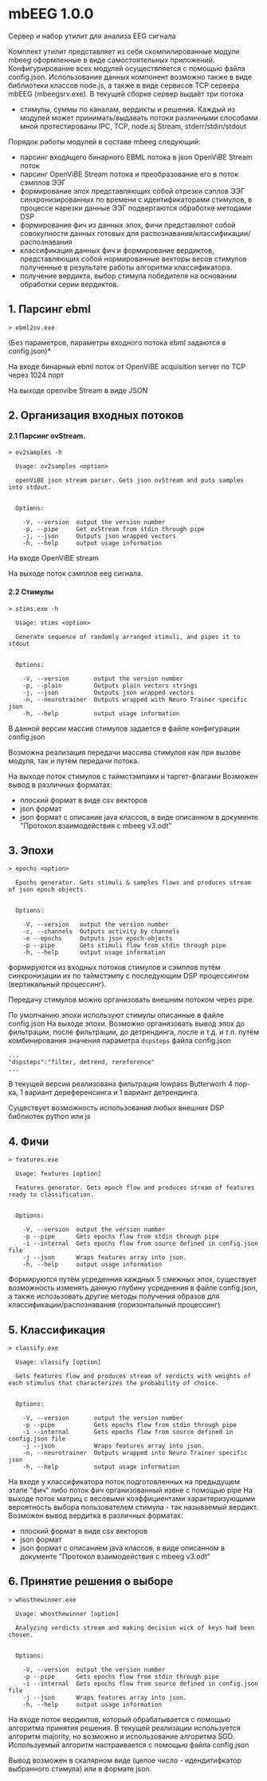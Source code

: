 # mbEEG 1.0.0

Сервер и набор утилит для анализа EEG сигнала

Комплект утилит представляет из себя скомпилированные модули mbeeg оформленные в 
виде самостоятельных приложений.
Конфигурирование всех модулей осуществляется с помощью файла config.json.
Использование данных компонент возможно также в виде библиотеки классов node.js, а также
в виде сервисов TCP сервера mbEEG (mbeegsrv.exe). В текущей сборке сервер выдаёт три потока 
- стимулы, суммы по каналам, вердикты и решения.
Каждый из модулей может принимать/выдавать потоки различными способами 
мной протестированы IPC, TCP, node.sj Stream, stderr/stdin/stdout

Порядок работы модулей в составе mbeeg следующий:
- парсинг входящего бинарного EBML потока в json OpenViBE Stream поток
- парсинг OpenViBE Stream потока и преобразование его в поток сэмплов ЭЭГ
- формирование эпох представляющих собой отрезки сэплов ЭЭГ синхронизированных по времени с идентификаторами стимулов, 
в процессе нарезки данные ЭЭГ подвергаются обработке методами DSP
- формирование фич из данных эпох, фичи представляют собой совокупности данных готовых для распознавания/классификации/распознавания
- классификация данных фич и формирование вердиктов, представляющих собой нормированные векторы весов стимулов полученные в результате работы
алгоритма классификатора.
- получение вердикта, выбор стимула победителя на основании обработки серии вердиктов.

## 1. Парсинг ebml

````
> ebml2ov.exe
````
(Без параметров, параметры входного потока ebml задаются в config.json)*
	
На входе бинарный ebml поток от OpenViBE acquisition server по TCP через 1024 порт

На выходе openvibe Stream в виде JSON

## 2. Организация входных потоков
#### 2.1 Парсинг ovStream.
  
````
> ov2samples -h
  
  Usage: ov2samples <option>

  openViBE json stream parser. Gets json ovStream and puts samples into stdout.


  Options:

    -V, --version  output the version number
    -p, --pipe     Get ovStream from stdin through pipe
    -j, --json     Outputs json wrapped vectors
    -h, --help     output usage information
````
На входе OpenViBE stream

На выходе поток сэмплов eeg сигнала.
	
#### 2.2 Стимулы

````
> stims.exe -h
  
  Usage: stims <option>

  Generate sequence of randomly arranged stimuli, and pipes it to stdout


  Options:

    -V, --version       output the version number
    -p, --plain         Outputs plain vectors strings
    -j, --json          Outputs json wrapped vectors
    -n, --neurotrainer  Outputs wrapped with Neuro Trainer specific json
    -h, --help          output usage information
````

В данной версии массив стимулов задается в файле конфигурации config.json

Возможна реализация передачи массива стимулов как при вызове модуля, так и путём передачи потока.

На выходе поток стимулов с таймстэмпами и таргет-флагами
Возможен вывод в различных форматах:
- плоский формат в виде csv векторов
- json формат 
- json формат с описание java классов, в виде описанном в документе "Протокол взаимодействия с mbeeg v3.odt"
		
## 3. Эпохи

````
> epochs <option>

  Epochs generator. Gets stimuli & samples flows and produces stream of json epoch objects.


  Options:

    -V, --version   output the version number
    -c, --channels  Outputs activity by channels
    -e --epochs     Outputs json epoch-objects
    -p --pipe       Gets stimuli flow from stdin through pipe
    -h, --help      output usage information
````

формируются из входных потоков стимулов и сэмплов путём синхронизации их по таймстэмпу с последующим DSP процессингом (вертикальный процессинг).
	
Передачу стимулов можно организовать внешним потоком через pipe.

По умолчанию эпохи используют стимулы описанные в файле config.json
На выходе эпохи. Возможно организовать вывод эпох до фильтрации, после фильтрации, до детрендинга, после и т.д. и т.п.
путём комбинирования значения параметра `dspsteps` файла config.json
````
...
"dspsteps":"filter, detrend, rereference"
...
````
	
В текущей версии реализована фильтрация lowpass Butterworh 4 пор-ка, 1 вариант дереференсинга и 1 вариант детрендинга. 

Существует возможность использования любых внешних DSP библиотек python или js
	
## 4. Фичи

````
> features.exe

  Usage: features [option]

  Features generator. Gets epoch flow and produces stream of features ready to classification.


  Options:

    -V, --version  output the version number
    -p --pipe      Gets epochs flow from stdin through pipe
    -i --internal  Gets epochs flow from source defined in config.json file
    -j --json      Wraps features array into json.
    -h, --help     output usage information
````

Формируются путём усреденния каждных 5 смежных эпох, существует возможность изменять данную глубину усреднения в файле config.json,
а также испозьзовать другие методы получения образов для классификации/распознавания (горизонтальный процессинг)
	
## 5. Классификация

````
> classify.exe

  Usage: classify [option]

  Gets features flow and produces stream of verdicts with weights of each stimulus that characterizes the probability of choice.


  Options:

    -V, --version       output the version number
    -p --pipe           Gets epochs flow from stdin through pipe
    -i --internal       Gets epochs flow from source defined in config.json file
    -j --json           Wraps features array into json.
    -n, --neurotrainer  Outputs wrapped into Neuro Trainer specific json
    -h, --help          output usage information
````

На входе у классификатора поток подготовленных на предыдущем этапе "фич" либо поток фич организованный извне с помощью pipe
На выходе поток матриц с весовыми коэффициентами характеризующими вероятность выбора пользователем стимула - так называемый вердикт.
Возможен вывод вердитка в различных форматах:
- плоский формат в виде csv векторов
- json формат 
- json формат с описанием java классов, в виде описанном в документе "Протокол взаимодействия с mbeeg v3.odt"

## 6. Принятие решения о выборе

````
> whosthewinner.exe

  Usage: whosthewinner [option]

  Analyzing verdicts stream and making decision wick of keys had been chosen.
  

  Options:

    -V, --version  output the version number
    -p --pipe      Gets epochs flow from stdin through pipe
    -i --internal  Gets epochs flow from source defined in config.json file
    -j --json      Wraps features array into json.
    -h, --help     output usage information
````

На входе поток вердиктов, который обрабатывается с помощью алгоритма принятия решения. В текущей реализации используется алгоритм majority,
но возможно и использование алгоритма SGD. Используемый алгоритм настраивается с помощью файла config.json

Вывод возможен в скалярном виде (целое число - идендитифкатор выбранного стимула) или в формате json.
	
